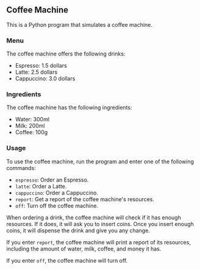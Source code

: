## Coffee Machine

This is a Python program that simulates a coffee machine.

### Menu

The coffee machine offers the following drinks:

- Espresso: 1.5 dollars
- Latte: 2.5 dollars
- Cappuccino: 3.0 dollars

### Ingredients

The coffee machine has the following ingredients:

- Water: 300ml
- Milk: 200ml
- Coffee: 100g

### Usage

To use the coffee machine, run the program and enter one of the following commands:

- `espresso`: Order an Espresso.
- `latte`: Order a Latte.
- `cappuccino`: Order a Cappuccino.
- `report`: Get a report of the coffee machine's resources.
- `off`: Turn off the coffee machine.

When ordering a drink, the coffee machine will check if it has enough resources. If it does, it will ask you to insert coins. Once you insert enough coins, it will dispense the drink and give you any change.

If you enter `report`, the coffee machine will print a report of its resources, including the amount of water, milk, coffee, and money it has.

If you enter `off`, the coffee machine will turn off.



